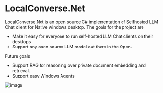 # LocalConverse.Net

LocalConverse.Net is an open source C# implementation of Selfhosted LLM Chat client for Native windows desktop.
The goals for the project are
* Make it easy for everyone to run self-hosted LLM Chat clients on their desktops
* Support any open source LLM model out there in the Open.

Future goals
* Support RAG for reasoning over private document embedding and retrieval.
* Support easy Windows Agents

![image](https://github.com/lsati/LocalConverse.Net/assets/169436011/79e99ee4-20cb-4c65-985e-44d106bbb1e4)
